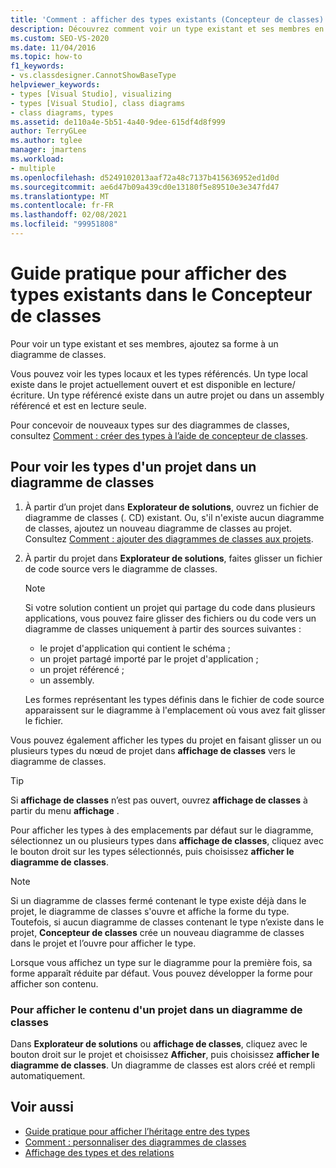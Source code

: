 ```yaml
---
title: 'Comment : afficher des types existants (Concepteur de classes)'
description: Découvrez comment voir un type existant et ses membres en ajoutant sa forme à un diagramme de classes.
ms.custom: SEO-VS-2020
ms.date: 11/04/2016
ms.topic: how-to
f1_keywords:
- vs.classdesigner.CannotShowBaseType
helpviewer_keywords:
- types [Visual Studio], visualizing
- types [Visual Studio], class diagrams
- class diagrams, types
ms.assetid: de110a4e-5b51-4a40-9dee-615df4d8f999
author: TerryGLee
ms.author: tglee
manager: jmartens
ms.workload:
- multiple
ms.openlocfilehash: d5249102013aaf72a48c7137b415636952ed1d0d
ms.sourcegitcommit: ae6d47b09a439cd0e13180f5e89510e3e347fd47
ms.translationtype: MT
ms.contentlocale: fr-FR
ms.lasthandoff: 02/08/2021
ms.locfileid: "99951808"
---
```

# <a name="how-to-view-existing-types-in-class-designer"></a>Guide pratique pour afficher des types existants dans le Concepteur de classes

Pour voir un type existant et ses membres, ajoutez sa forme à un diagramme de classes.

Vous pouvez voir les types locaux et les types référencés. Un type local existe dans le projet actuellement ouvert et est disponible en lecture/écriture. Un type référencé existe dans un autre projet ou dans un assembly référencé et est en lecture seule.

Pour concevoir de nouveaux types sur des diagrammes de classes, consultez [Comment : créer des types à l’aide de concepteur de classes](how-to-create-types.md).

## <a name="to-see-types-in-a-project-on-a-class-diagram"></a>Pour voir les types d'un projet dans un diagramme de classes

1. À partir d’un projet dans **Explorateur de solutions**, ouvrez un fichier de diagramme de classes (. CD) existant. Ou, s'il n'existe aucun diagramme de classes, ajoutez un nouveau diagramme de classes au projet. Consultez [Comment : ajouter des diagrammes de classes aux projets](how-to-add-class-diagrams-to-projects.md).

2. À partir du projet dans **Explorateur de solutions**, faites glisser un fichier de code source vers le diagramme de classes.

    > [!NOTE]
    > Si votre solution contient un projet qui partage du code dans plusieurs applications, vous pouvez faire glisser des fichiers ou du code vers un diagramme de classes uniquement à partir des sources suivantes :
    >
    > - le projet d'application qui contient le schéma ;
    > - un projet partagé importé par le projet d'application ;
    > - un projet référencé ;
    > - un assembly.

    Les formes représentant les types définis dans le fichier de code source apparaissent sur le diagramme à l'emplacement où vous avez fait glisser le fichier.

Vous pouvez également afficher les types du projet en faisant glisser un ou plusieurs types du nœud de projet dans **affichage de classes** vers le diagramme de classes.

> [!TIP]
> Si **affichage de classes** n’est pas ouvert, ouvrez **affichage de classes** à partir du menu **affichage** .

Pour afficher les types à des emplacements par défaut sur le diagramme, sélectionnez un ou plusieurs types dans **affichage de classes**, cliquez avec le bouton droit sur les types sélectionnés, puis choisissez **afficher le diagramme de classes**.

> [!NOTE]
> Si un diagramme de classes fermé contenant le type existe déjà dans le projet, le diagramme de classes s'ouvre et affiche la forme du type. Toutefois, si aucun diagramme de classes contenant le type n’existe dans le projet, **Concepteur de classes** crée un nouveau diagramme de classes dans le projet et l’ouvre pour afficher le type.

Lorsque vous affichez un type sur le diagramme pour la première fois, sa forme apparaît réduite par défaut. Vous pouvez développer la forme pour afficher son contenu.

### <a name="to-display-the-contents-of-a-project-in-a-class-diagram"></a>Pour afficher le contenu d'un projet dans un diagramme de classes

Dans **Explorateur de solutions** ou **affichage de classes**, cliquez avec le bouton droit sur le projet et choisissez **Afficher**, puis choisissez **afficher le diagramme de classes**. Un diagramme de classes est alors créé et rempli automatiquement.

## <a name="see-also"></a>Voir aussi

- [Guide pratique pour afficher l’héritage entre des types](how-to-view-inheritance-between-types.md)
- [Comment : personnaliser des diagrammes de classes](how-to-customize-class-diagrams.md)
- [Affichage des types et des relations](designing-and-viewing-classes-and-types.md)
